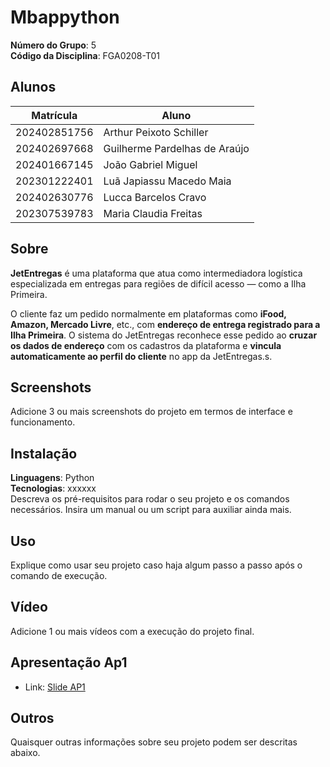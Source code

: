 # Mbappython

**Número do Grupo**: 5<br>
**Código da Disciplina**: FGA0208-T01<br>

## Alunos
|Matrícula | Aluno |
| -- | -- |
| 202402851756  |  Arthur Peixoto Schiller |
| 202402697668  |  Guilherme Pardelhas de Araújo  |
| 202401667145  |  João Gabriel Miguel |
| 202301222401  |  Luã Japiassu Macedo Maia |
| 202402630776  |  Lucca Barcelos Cravo |
| 202307539783  |  Maria Claudia Freitas |



## Sobre 
**JetEntregas** é uma plataforma que atua como intermediadora logística especializada em entregas para regiões de difícil acesso — como a Ilha Primeira.

O cliente faz um pedido normalmente em plataformas como **iFood, Amazon, Mercado Livre**, etc., com **endereço de entrega registrado para a Ilha Primeira**. O sistema do JetEntregas reconhece esse pedido ao **cruzar os dados de endereço** com os cadastros da plataforma e **vincula automaticamente ao perfil do cliente** no app da JetEntregas.s.

## Screenshots
Adicione 3 ou mais screenshots do projeto em termos de interface e funcionamento.

## Instalação 
**Linguagens**: Python<br>
**Tecnologias**: xxxxxx<br>
Descreva os pré-requisitos para rodar o seu projeto e os comandos necessários.
Insira um manual ou um script para auxiliar ainda mais.

## Uso 
Explique como usar seu projeto caso haja algum passo a passo após o comando de execução.

## Vídeo
Adicione 1 ou mais vídeos com a execução do projeto final.

## Apresentação Ap1
- Link: [Slide AP1](https://www.canva.com/design/DAGjzYR3QG0/-ZHnESnXi8wIDCaj6bXXyw/edit)

## Outros 
Quaisquer outras informações sobre seu projeto podem ser descritas abaixo.
